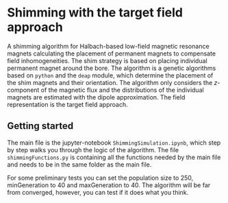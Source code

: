 # Shimming with the target field approach
A shimming algorithm for Halbach-based low-field magnetic resonance magnets calculating the placement of permanent magnets to compensate field inhomogeneities. The shim strategy is based on placing individual permanent magnet around the bore. The algorithm is a genetic algorithms based on `python` and the `deap` module, which determine the placement of the shim magnets and their orientation. The algorithm only considers the *z*-component of the magnetic flux and the distributions of the individual magnets are estimated with the dipole approximation. The field representation is the target field approach.

## Getting started
The main file is the jupyter-notebook `ShimmingSimulation.ipynb`, which step by step walks you through the logic of the algorithm. The file `shimmingFunctions.py` is containing all the functions needed by the main file and needs to be in the same folder as the main file. 

For some preliminary tests you can set the population size to 250, minGeneration to 40 and maxGeneration to 40. The algorithm will be far from converged, however, you can test if it does what you think.
